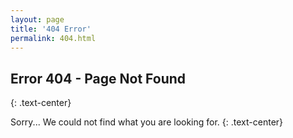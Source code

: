 ```yaml
---
layout: page
title: '404 Error'
permalink: 404.html
---
```


## Error 404 - Page Not Found
{: .text-center}

Sorry... We could not find what you are looking for.
{: .text-center}